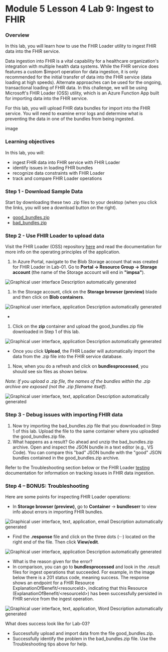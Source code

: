 # Module 5 Lesson 4 Lab 9: Ingest to FHIR

### Overview

In this lab, you will learn how to use the FHIR Loader utility to ingest FHIR data into the FHIR service.

Data ingestion into FHIR is a vital capability for a healthcare organization's integration with multiple health data systems. While the FHIR service does features a custom $import operation for data ingestion, it is only recommended for the initial transfer of data into the FHIR service (data loading at high speeds). Alternate approaches can be used for the ongoing, transactional loading of FHIR data. In this challenge, we will be using Microsoft's FHIR Loader (OSS) utility, which is an Azure Function App built for importing data into the FHIR service.

For this lab, you will upload FHIR data bundles for import into the FHIR service. You will need to examine error logs and determine what is preventing the data in one of the bundles from being ingested.

image

### Learning objectives

In this lab, you will:
-	ingest FHIR data into FHIR service with FHIR Loader
-	identify issues in loading FHIR bundles
-	recognize data constraints with FHIR Loader
-	track and compare FHIR Loader operations


### Step 1 - Download Sample Data

Start by downloading these two .zip files to your desktop (when you click the links, you will see a download button on the right).

-   [good_bundles.zip](https://github.com/microsoft/azure-health-data-services-workshop/blob/main/Challenge-03%20-%20Ingest%20to%20FHIR/samples/good_bundles.zip)
-   [bad_bundles.zip](https://github.com/microsoft/azure-health-data-services-workshop/blob/main/Challenge-03%20-%20Ingest%20to%20FHIR/samples/bad_bundles.zip)

### Step 2 - Use FHIR Loader to upload data

Visit the FHIR Loader (OSS) repository [here](https://github.com/microsoft/fhir-loader) and read the documentation for more info on the operating principles of the application.

1.  In Azure Portal, navigate to the Blob Storage account that was created for FHIR Loader in Lab-01. Go to **Portal -\> Resource Group -\> Storage account** (the name of the Storage account will end in **"impsa"**).

![Graphical user interface Description automatically generated](media/c660d0e200fcb143a1b039dec50dc294.png)

1.  In the Storage account, click on the **Storage browser (preview)** blade and then click on **Blob containers**.

![Graphical user interface, application Description automatically generated](media/404fbf7039c8105160567637eaf20039.png)

-   
1.  Click on the **zip** container and upload the good_bundles.zip file downloaded in Step 1 of this lab.

![Graphical user interface, application Description automatically generated](media/d3ea92d504b59587ba02f17ed55b6ffd.png)

-   Once you click **Upload**, the FHIR Loader will automatically import the data from the .zip file into the FHIR service database.
1.  Now, when you do a refresh and click on **bundlesprocessed**, you should see six files as shown below.

*Note: If you upload a .zip file, the names of the bundles within the .zip archive are exposed (not the .zip filename itself).*

![Graphical user interface, text, application Description automatically generated](media/dc344ba965b18cd9b440cb766211ecbb.png)

### Step 3 - Debug issues with importing FHIR data

1.  Now try importing the bad_bundles.zip file that you downloaded in Step 1 of this lab. Upload the file to the same container where you uploaded the good_bundles.zip file.
2.  What happens as a result? Go ahead and unzip the bad_bundles.zip archive. Open and inspect the JSON bundle in a text editor (e.g., VS Code). You can compare this "bad" JSON bundle with the "good" JSON bundles contained in the good_bundles.zip archive.

Refer to the Troubleshooting section below or the FHIR Loader [testing](https://github.com/microsoft/fhir-loader/blob/main/docs/testing.md) documentation for information on tracking issues in FHIR data ingestion.

### Step 4 – BONUS: Troubleshooting

Here are some points for inspecting FHIR Loader operations:

-   In **Storage browser (preview)**, go to **Container** -\> **bundleserr** to view info about errors in importing FHIR bundles.

![Graphical user interface, text, application, email Description automatically generated](media/73cad23739978b4eb9e207510f0d8ac8.png)

-   Find the **.response** file and click on the three dots (···) located on the right end of the file. Then click **View/edit**.

![Graphical user interface, application Description automatically generated](media/f60c009b0430df0f79fca87330ea4b56.png)

-   What is the reason given for the error?
-   In comparison, you can go to **bundlesprocessed** and look in the .result files for ingest operations that succeeded. For example, in the image below there is a 201 status code, meaning success. The response shows an endpoint for a FHIR Resource ExplanationOfBenefit/\<resourceId\>, indicating that this Resource (ExplanationOfBenefit/\<resourceId\>) has been successfully persisted in FHIR service from the ingest operation.

![Graphical user interface, text, application, Word Description automatically generated](media/51c7d437f7843a45b94a53a3db240deb.png)

What does success look like for Lab-03?

-   Successfully upload and import data from the file good_bundles.zip.
-   Successfully identify the problem in the bad_bundles.zip file. Use the Troubleshooting tips above for help.

